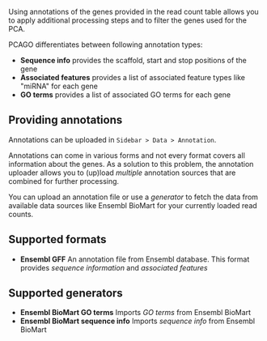 Using annotations of the genes provided in the read count table allows you
to apply additional processing steps and to filter the genes used for the PCA.

PCAGO differentiates between following annotation types:

* **Sequence info** provides the scaffold, start and stop positions of the gene
* **Associated features** provides a list of associated feature types like "miRNA" for each gene
* **GO terms** provides a list of associated GO terms for each gene

## Providing annotations

Annotations can be uploaded in `Sidebar > Data > Annotation`.

Annotations can come in various forms and not every format covers all information
about the genes. As a solution to this problem, the annotation uploader allows
you to (up)load *multiple* annotation sources that are combined for further processing.

You can upload an annotation file or use a *generator* to fetch the data from available
data sources like Ensembl BioMart for your currently loaded read counts.

## Supported formats

* **Ensembl GFF** An annotation file from Ensembl database. This format provides *sequence information* and *associated features*

## Supported generators

* **Ensembl BioMart GO terms** Imports *GO terms* from Ensembl BioMart
* **Ensembl BioMart sequence info** Imports *sequence info* from Ensembl BioMart
